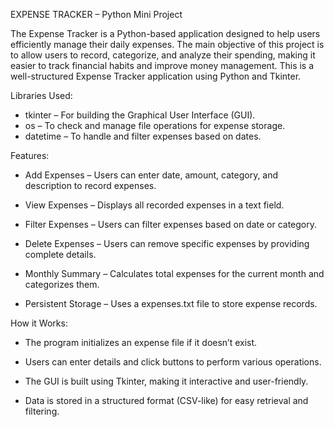EXPENSE TRACKER – Python Mini Project

The Expense Tracker is a Python-based application designed to help users efficiently manage their daily expenses. 
The main objective of this project is to allow users to record, categorize, and analyze their spending, making it easier to track financial habits and improve money management.
This is a well-structured Expense Tracker application using Python and Tkinter.

Libraries Used:

* tkinter – For building the Graphical User Interface (GUI).
* os – To check and manage file operations for expense storage.
* datetime – To handle and filter expenses based on dates.

Features:

* Add Expenses – Users can enter date, amount, category, and description to record expenses.
  
* View Expenses – Displays all recorded expenses in a text field.
  
* Filter Expenses – Users can filter expenses based on date or category.
  
* Delete Expenses – Users can remove specific expenses by providing complete details.
  
* Monthly Summary – Calculates total expenses for the current month and categorizes them.
  
* Persistent Storage – Uses a expenses.txt file to store expense records.

How it Works:

* The program initializes an expense file if it doesn’t exist.
  
* Users can enter details and click buttons to perform various operations.
  
* The GUI is built using Tkinter, making it interactive and user-friendly.
  
* Data is stored in a structured format (CSV-like) for easy retrieval and filtering.
